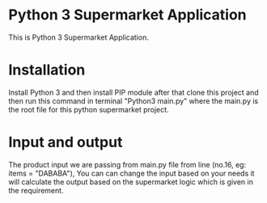 # Python 3 Supermarket Application

This is Python 3 Supermarket Application.

# Installation
Install Python 3 and then install PIP module after that clone this project and then run this command in terminal "Python3 main.py" where the main.py is the root file for this python supermarket project.

# Input and output
The product input we are passing from main.py file from line (no.16, eg: items = "DABABA"), You can can change the input based on your needs it will calculate the output based on the supermarket logic which is given in the requirement.